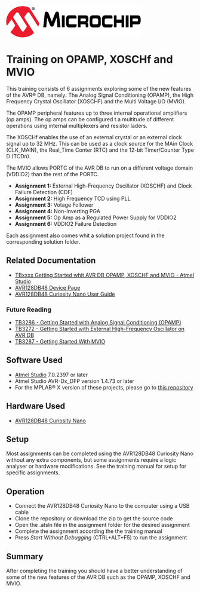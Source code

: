 <!-- Please do not change this logo with link -->
[![MCHP](images/microchip.png)](https://www.microchip.com)

# Training on OPAMP, XOSCHf and MVIO

This training consists of 6 assignments exploring some of the new features of the AVR® DB, namely: The Analog Signal Conditioning (OPAMP), the High Frequency Crystal Oscillator (XOSCHF) and the Multi Voltage I/O (MVIO). 

The OPAMP peripheral features up to three internal operational amplifiers (op amps). The op amps can be configured t a multitude of different operations using internal multiplexers and resistor laders. 

The XOSCHf enables the use of an external crystal or an external clock signal up to 32 MHz. This can be used as a clock source for the MAin Clock (CLK_MAIN), the Real_Time Conter (RTC) and the 12-bit Timer/Counter Type D (TCDn).

The MVIO allows PORTC of the AVR DB to run on a different voltage domain (VDDIO2) than the rest of the PORTC.   

* **Assignment 1:**
External High-Frequency Oscillator (XOSCHF) and Clock Failure Detection (CDF)
* **Assignment 2:**
High Frequency TCD using PLL
* **Assignment 3:**
Votage Follower
* **Assignment 4:**
Non-Inverting PGA
* **Assignment 5:**
Op Amp as a Regulated Power Supply for VDDIO2
* **Assignment 6:**
VDDIO2 Failure Detection

Each assignment also comes whit a solution project found in the corresponding solution folder. 

## Related Documentation

* [TBxxxx Getting Started whit AVR DB OPAMP, XOSCHF and MVIO - Atmel Studio](https://microchip.com/DS9000xxxx)
* [AVR128DB48 Device Page](https://www.microchip.com/wwwproducts/en/AVR128DB48)
* [AVR128DB48 Curiosity Nano User Guide](https://www.microchip.com/DS50003037)

### Future Reading
* [TB3286 - Getting Started with Analog Signal Conditioning (OPAMP)](https://microchip.com/DS90003286)
* [TB3272 - Getting Started with External High-Frequency Oscillator on AVR DB](https://microchip.com/DS90003272)
* [TB3287 - Getting Started With MVIO](https://microchip.com/DS90003287)

## Software Used

* [Atmel Studio](https://www.microchip.com/mplab/avr-support/atmel-studio-7) 7.0.2397 or later
* Atmel Studio AVR-Dx_DFP version 1.4.73 or later
* For the MPLAB® X version of these projects, please go to [this repository](https://github.com/microchip-pic-avr-examples/avr128db48-training-on-opamp-xoschf-mvio-mplab)

## Hardware Used

* [AVR128DB48 Curiosity Nano](https://www.microchip.com/DevelopmentTools/ProductDetails/PartNO/EV35L43A)

## Setup

Most assignments can be completed using the AVR128DB48 Curiosity Nano without any extra components, but some assignments require a logic analyser or hardware modifications. See the training manual for setup for specific assignments.

## Operation

* Connect the AVR128DB48 Curiosity Nano to the computer using a USB cable
* Clone the repository or download the zip to get the source code
* Open the .atsln file in the assignment folder for the desired assignment
* Complete the assignment according the the training manual 
* Press *Start Without Debugging* (CTRL+ALT+F5) to run the assignment




## Summary

After completing the training you should have a better understanding of some of the new features of the AVR DB such as the OPAMP, XOSCHF and MVIO.
